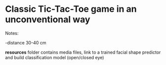 # Сlassic Tic-Tac-Toe game in an unconventional way

Notes:

-distance 30-40 cm

**resources** folder contains media files, link to a trained facial shape predictor and build classification model (open/closed eye)

